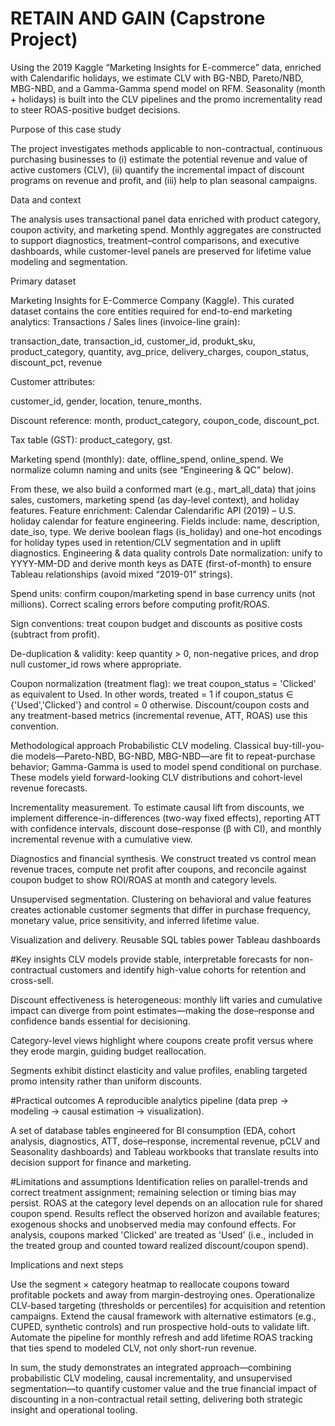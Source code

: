 # RETAIN AND GAIN (Capstrone Project)

Using the 2019 Kaggle “Marketing Insights for E-commerce” data, enriched with Calendarific holidays, we estimate CLV with BG-NBD, Pareto/NBD, MBG-NBD, and a Gamma-Gamma spend model on RFM. Seasonality (month + holidays) is built into the CLV pipelines and the promo incrementality read to steer ROAS-positive budget decisions.

Purpose of this case study

 The project investigates methods applicable to non-contractual, continuous purchasing businesses to (i) estimate the potential revenue and value of active customers (CLV), (ii) quantify the incremental impact of discount programs on revenue and profit, and (iii) help to plan seasonal campaigns.

Data and context

The analysis uses transactional panel data enriched with product category, coupon activity, and marketing spend. Monthly aggregates are constructed to support diagnostics, treatment–control comparisons, and executive dashboards, while customer-level panels are preserved for lifetime value modeling and segmentation.

Primary dataset

Marketing Insights for E-Commerce Company (Kaggle). This curated dataset contains the core entities required for end-to-end marketing analytics:
Transactions / Sales lines (invoice-line grain):

 transaction_date, transaction_id, customer_id, produkt_sku, product_category, quantity, avg_price, delivery_charges, coupon_status, discount_pct, revenue 

Customer attributes:

 customer_id, gender, location, tenure_months.

Discount reference:
 month, product_category, coupon_code, discount_pct.

Tax table (GST):
 product_category, gst.


Marketing spend (monthly):
 date, offline_spend, online_spend.
 We normalize column naming and units (see “Engineering & QC” below).


From these, we also build a conformed mart (e.g., mart_all_data) that joins sales, customers, marketing spend (as day-level context), and holiday features.
Feature enrichment: Calendar
Calendarific API (2019) – U.S. holiday calendar for feature engineering. Fields include:
name, description, date_iso, type.
 We derive boolean flags (is_holiday) and one-hot encodings for holiday types used in retention/CLV segmentation and in uplift diagnostics.
Engineering & data quality controls
Date normalization: unify to YYYY-MM-DD and derive month keys as DATE (first-of-month) to ensure Tableau relationships (avoid mixed “2019-01” strings).


Spend units: confirm coupon/marketing spend in base currency units (not millions). Correct scaling errors before computing profit/ROAS.


Sign conventions: treat coupon budget and discounts as positive costs (subtract from profit).


De-duplication & validity: keep quantity > 0, non-negative prices, and drop null customer_id rows where appropriate.

Coupon normalization (treatment flag): we treat coupon_status = 'Clicked' as equivalent to Used. In other words, treated = 1 if coupon_status ∈ {'Used','Clicked'} and control = 0 otherwise. Discount/coupon costs and any treatment-based metrics (incremental revenue, ATT, ROAS) use this convention.


Methodological approach
Probabilistic CLV modeling. Classical buy-till-you-die models—Pareto-NBD, BG-NBD, MBG-NBD—are fit to repeat-purchase behavior; Gamma-Gamma is used to model spend conditional on purchase. These models yield forward-looking CLV distributions and cohort-level revenue forecasts.

Incrementality measurement. To estimate causal lift from discounts, we implement difference-in-differences (two-way fixed effects), reporting ATT with confidence intervals, discount dose–response (β with CI), and monthly incremental revenue with a cumulative view.


Diagnostics and financial synthesis. We construct treated vs control mean revenue traces, compute net profit after coupons, and reconcile against coupon budget to show ROI/ROAS at month and category levels.


Unsupervised segmentation. Clustering on behavioral and value features creates actionable customer segments that differ in purchase frequency, monetary value, price sensitivity, and inferred lifetime value.


Visualization and delivery. Reusable SQL tables power Tableau dashboards


#Key insights 
CLV models provide stable, interpretable forecasts for non-contractual customers and identify high-value cohorts for retention and cross-sell.

Discount effectiveness is heterogeneous: monthly lift varies and cumulative impact can diverge from point estimates—making the dose–response and confidence bands essential for decisioning.

Category-level views highlight where coupons create profit versus where they erode margin, guiding budget reallocation.

Segments exhibit distinct elasticity and value profiles, enabling targeted promo intensity rather than uniform discounts.


#Practical outcomes
A reproducible analytics pipeline (data prep → modeling → causal estimation → visualization).

A set of database tables engineered for BI consumption (EDA, cohort analysis, diagnostics, ATT, dose–response, incremental revenue, pCLV and Seasonality dashboards) and Tableau workbooks that translate results into decision support for finance and marketing.


#Limitations and assumptions
Identification relies on parallel-trends and correct treatment assignment; remaining selection or timing bias may persist.
ROAS at the category level depends on an allocation rule for shared coupon spend.
Results reflect the observed horizon and available features; exogenous shocks and unobserved media may confound effects.
For analysis, coupons marked 'Clicked' are treated as 'Used' (i.e., included in the treated group and counted toward realized discount/coupon spend).


Implications and next steps

Use the segment × category heatmap to reallocate coupons toward profitable pockets and away from margin-destroying ones.
Operationalize CLV-based targeting (thresholds or percentiles) for acquisition and retention campaigns.
Extend the causal framework with alternative estimators (e.g., CUPED, synthetic controls) and run prospective hold-outs to validate lift.
Automate the pipeline for monthly refresh and add lifetime ROAS tracking that ties spend to modeled CLV, not only short-run revenue.

In sum, the study demonstrates an integrated approach—combining probabilistic CLV modeling, causal incrementality, and unsupervised segmentation—to quantify customer value and the true financial impact of discounting in a non-contractual retail setting, delivering both strategic insight and operational tooling.

